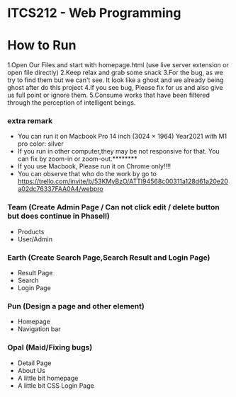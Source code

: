 # ITCS212 - Web Programming
# How to Run
1.Open Our Files and start with homepage.html (use live server extension or open file directly)
2.Keep relax and grab some snack 
3.For the bug, as we try to find them but we can't see. It look like a ghost and we already being ghost after do this project
4.If you see bug, Please fix for us and also give us full point or ignore them.
5.Consume works that have been filtered through the perception of intelligent beings.

### extra remark 
- You can run it on Macbook Pro 14 inch (3024 × 1964) Year2021 with M1 pro color: silver
- If you run in other computer,they may be not responsive for that. You can fix by zoom-in or zoom-out.********
- If you use Macbook, Please run it on Chrome only!!!!
- You can observe that who do the work by go to https://trello.com/invite/b/53KMyBzO/ATTI94568c00311a128d61a20e20a02dc76337FAA0A4/webpro 

### Team (Create Admin Page / Can not click edit / delete button but does continue in PhaseII)
- Products 
- User/Admin

### Earth (Create Search Page,Search Result and Login Page)
- Result Page
- Search
- Login Page

### Pun (Design a page and other element)
- Homepage
- Navigation bar

### Opal (Maid/Fixing bugs)
- Detail Page
- About Us
- A little bit homepage
- A little bit CSS Login Page


